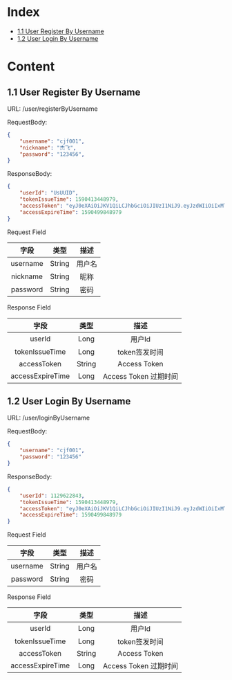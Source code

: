 # Index

* [1.1 User Register By Username](##-1.1-User-Register-By-Username)
* [1.2 User Login By Username](##-1.2-User-Login-By-Username)

# Content

## 1.1 User Register By Username

URL: /user/registerByUsername  

RequestBody:  
```json
{
    "username": "cjf001",
    "nickname": "杰飞",
    "password": "123456",
}
```

ResponseBody:  
```json
{
    "userId": "UsUUID",
    "tokenIssueTime": 1590413448979,
    "accessToken": "eyJ0eXAiOiJKV1QiLCJhbGciOiJIUzI1NiJ9.eyJzdWIiOiIxMTI5NjIyODQzIiwiaG90ZmFjZUlkIjozMzU5ODQ2NTU3NjI3ODg0NzM0LCJjbGllbnRTaWduYXR1cmUiOiJjYWJiMDJlYTFiZGI2ZGYwODI4NDY1MzJkZGY0ZTJjOWUwNmZlODViYmU4ZjRhODFmZGNmNDkyM2E4YzdhNzMwIiwiaXNzIjoid2F3YSIsInVzZXJUeXBlIjowLCJ0eXBlIjoiQWNjZXNzIiwiZXhwIjoxNTkwNDk5ODQ4LCJpYXQiOjE1OTA0MTM0NDgsInVzZXJJZCI6MTEyOTYyMjg0M30.95siySWk7lWvYnM8ubl9GrXTlwxht0QyQo6bV9WWWn4",
    "accessExpireTime": 1590499848979
}
```

Request Field  

| 字段     |     类型 |   描述   | 
| :--------------: | :--------:| :------: |
|  username  | String   | 用户名    |
|  nickname  | String   | 昵称    |
|  password  | String   | 密码    |

Response Field  

| 字段     |     类型 |   描述   | 
| :--------------: | :--------:| :------: |
|  userId  | Long   | 用户Id    |
|  tokenIssueTime  | Long   | token签发时间    |
|  accessToken  | String   | Access Token    |
|  accessExpireTime  | Long   | Access Token 过期时间    |

## 1.2 User Login By Username

URL: /user/loginByUsername  

RequestBody:  
```json
{
    "username": "cjf001",
    "password": "123456"
}
```

ResponseBody:  
```json
{
    "userId": 1129622843,
    "tokenIssueTime": 1590413448979,
    "accessToken": "eyJ0eXAiOiJKV1QiLCJhbGciOiJIUzI1NiJ9.eyJzdWIiOiIxMTI5NjIyODQzIiwiaG90ZmFjZUlkIjozMzU5ODQ2NTU3NjI3ODg0NzM0LCJjbGllbnRTaWduYXR1cmUiOiJjYWJiMDJlYTFiZGI2ZGYwODI4NDY1MzJkZGY0ZTJjOWUwNmZlODViYmU4ZjRhODFmZGNmNDkyM2E4YzdhNzMwIiwiaXNzIjoid2F3YSIsInVzZXJUeXBlIjowLCJ0eXBlIjoiQWNjZXNzIiwiZXhwIjoxNTkwNDk5ODQ4LCJpYXQiOjE1OTA0MTM0NDgsInVzZXJJZCI6MTEyOTYyMjg0M30.95siySWk7lWvYnM8ubl9GrXTlwxht0QyQo6bV9WWWn4",
    "accessExpireTime": 1590499848979
}
```

Request Field  

| 字段     |     类型 |   描述   | 
| :--------------: | :--------:| :------: |
| username   | String   | 用户名    |
| password   | String   | 密码  |

Response Field  

| 字段     |     类型 |   描述   | 
| :--------------: | :--------:| :------: |
|  userId  | Long   | 用户Id    |
|  tokenIssueTime  | Long   | token签发时间    |
|  accessToken  | String   | Access Token    |
|  accessExpireTime  | Long   | Access Token 过期时间    |
